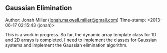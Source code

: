 Gaussian Elimination
----------------------------------------------------------------------
Author: Jonah Miller (jonah.maxwell.miller@gmail.com)
Time-stamp: <2013-06-17 02:15:43 (jonah)>

This is a work in progress. So far, the dynamic array template class
for 1D and 2D arrays is completed. I need to implement the classes
for Gaussian systems and implement the Gaussian elimination algorithm.

